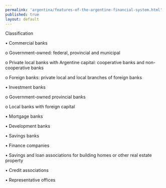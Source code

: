 ```yaml
---
permalink: 'argentina/features-of-the-argentine-financial-system.html'
published: true
layout: default
---
```

Classification

•	Commercial banks

o  Government-owned: federal, provincial and municipal

o	Private local banks with Argentine capital: cooperative banks and non-cooperative banks

o	Foreign banks: private local and local branches of foreign banks

•	Investment banks

o	Government-owned provincial banks

o	Local banks with foreign capital

•	Mortgage banks

•	Development banks

•	Savings banks

•	Finance companies

•	Savings and loan associations for building homes or other real estate property

•	Credit associations

•	Representative offices
